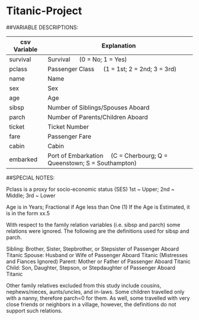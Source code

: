 # Titanic-Project

##VARIABLE DESCRIPTIONS:

csv Variable | Explanation
-------------|--------------
survival | Survival  &emsp; (0 = No; 1 = Yes)  
pclass        |  Passenger Class &emsp; (1 = 1st; 2 = 2nd; 3 = 3rd)  
name          |  Name  
sex            | Sex  
age            | Age  
sibsp          | Number of Siblings/Spouses Aboard  
parch          | Number of Parents/Children Aboard  
ticket         | Ticket Number  
fare           | Passenger Fare  
cabin          | Cabin  
embarked       | Port of Embarkation &emsp;(C = Cherbourg; Q = Queenstown; S = Southampton)  

##SPECIAL NOTES:

Pclass is a proxy for socio-economic status (SES)
 1st ~ Upper; 2nd ~ Middle; 3rd ~ Lower

Age is in Years; Fractional if Age less than One (1)
 If the Age is Estimated, it is in the form xx.5

With respect to the family relation variables (i.e. sibsp and parch)
some relations were ignored.  The following are the definitions used
for sibsp and parch.

Sibling:  Brother, Sister, Stepbrother, or Stepsister of Passenger Aboard Titanic
Spouse:   Husband or Wife of Passenger Aboard Titanic (Mistresses and Fiances Ignored)
Parent:   Mother or Father of Passenger Aboard Titanic
Child:    Son, Daughter, Stepson, or Stepdaughter of Passenger Aboard Titanic

Other family relatives excluded from this study include cousins,
nephews/nieces, aunts/uncles, and in-laws.  Some children travelled
only with a nanny, therefore parch=0 for them.  As well, some
travelled with very close friends or neighbors in a village, however,
the definitions do not support such relations.
